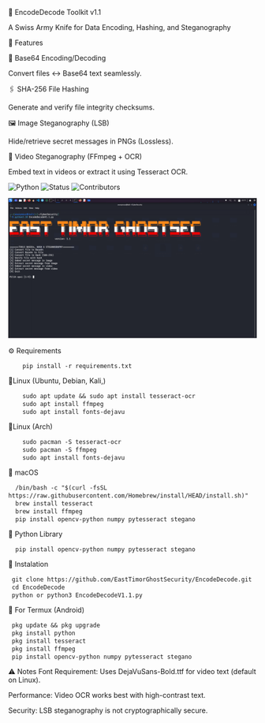 🔐 EncodeDecode Toolkit v1.1

A Swiss Army Knife for Data Encoding, Hashing, and Steganography

🌟 Features

   🔢 Base64 Encoding/Decoding
    
   Convert files ↔ Base64 text seamlessly.

   🖇️ SHA-256 File Hashing
     
   Generate and verify file integrity checksums.
   
   🖼️ Image Steganography (LSB)
   
   Hide/retrieve secret messages in PNGs (Lossless).
   
   🎥 Video Steganography (FFmpeg + OCR)
      
   Embed text in videos or extract it using Tesseract OCR.


![Python](https://img.shields.io/badge/Python-3.8+-blue?style=for-the-badge&logo=python)
![Status](https://img.shields.io/badge/Ready-yellow?style=for-the-badge)
![Contributors](https://img.shields.io/badge/Contributors-EastTimorGhostSecurity-green?style=for-the-badge)


![My Photo](./encode.png)



⚙ Requirements

        pip install -r requirements.txt

🐧Linux (Ubuntu, Debian, Kali,)
        
        sudo apt update && sudo apt install tesseract-ocr
        sudo apt install ffmpeg
        sudo apt install fonts-dejavu
   
 🐧Linux (Arch)
 
        sudo pacman -S tesseract-ocr
        sudo pacman -S ffmpeg
        sudo apt install fonts-dejavu
   
  🍏 macOS
      
      /bin/bash -c "$(curl -fsSL https://raw.githubusercontent.com/Homebrew/install/HEAD/install.sh)"
      brew install tesseract
      brew install ffmpeg
      pip install opencv-python numpy pytesseract stegano
 
 🐍 Python Library

      pip install opencv-python numpy pytesseract stegano


 🚀 Instalation

     git clone https://github.com/EastTimorGhostSecurity/EncodeDecode.git
     cd EncodeDecode
     python or python3 EncodeDecodeV1.1.py

 📱 For Termux (Android)
     
     pkg update && pkg upgrade
     pkg install python
     pkg install tesseract
     pkg install ffmpeg
     pip install opencv-python numpy pytesseract stegano

⚠️ Notes
   Font Requirement: Uses DejaVuSans-Bold.ttf for video text (default on Linux).
    
   Performance: Video OCR works best with high-contrast text.

   Security: LSB steganography is not cryptographically secure.
